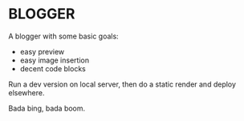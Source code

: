 # BLOGGER

A blogger with some basic goals:
- easy preview
- easy image insertion
- decent code blocks

Run a dev version on local server, then do a static render and deploy elsewhere.

Bada bing, bada boom.